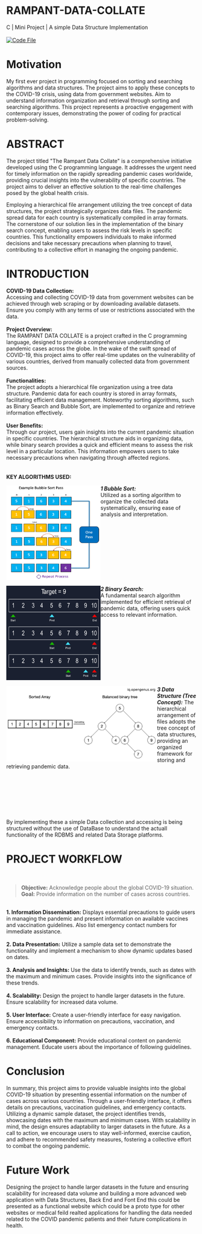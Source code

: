 # RAMPANT-DATA-COLLATE
C | Mini Project | A simple Data Structure Implementation
<br><br>
[![Code File](https://img.shields.io/badge/Open-Main%20File-yellow?style=circle-circle)](https://github.com/A-Chandini-Devi/RAMPANT-DATA-COLLATE/tree/main)
<br>
# Motivation
My first ever project in programming focused on sorting and searching algorithms and data structures. The project aims to apply these concepts to the COVID-19 crisis, using data from government websites. Aim to understand information organization and retrieval through sorting and searching algorithms. This project represents a proactive engagement with contemporary issues, demonstrating the power of coding for practical problem-solving.

# ABSTRACT
The project titled "The Rampant Data Collate" is a comprehensive initiative developed using the C programming language. It addresses the urgent need for timely information on the rapidly spreading pandemic cases worldwide, providing crucial insights into the vulnerability of specific countries. The project aims to deliver an effective solution to the real-time challenges posed by the global health crisis. 

Employing a hierarchical file arrangement utilizing the tree concept of data structures, the project strategically organizes data files. The pandemic spread data for each country is systematically compiled in array formats. The cornerstone of our solution lies in the implementation of the binary search concept, enabling users to assess the risk levels in specific countries. This functionality empowers individuals to make informed decisions and take necessary precautions when planning to travel, contributing to a collective effort in managing the ongoing pandemic.

# INTRODUCTION
<b>COVID-19 Data Collection:</b> <br>
Accessing and collecting COVID-19 data from government websites can be achieved through web scraping or by downloading available datasets. Ensure you comply with any terms of use or restrictions associated with the data.
<br><br>
<b>Project Overview:</b><br>
The RAMPANT DATA COLLATE is a project crafted in the C programming language, designed to provide a comprehensive understanding of pandemic cases across the globe. In the wake of the swift spread of COVID-19, this project aims to offer real-time updates on the vulnerability of various countries, derived from manually collected data from government sources.
<br><br>
<b>Functionalities:</b><br>
The project adopts a hierarchical file organization using a tree data structure. Pandemic data for each country is stored in array formats, facilitating efficient data management. Noteworthy sorting algorithms, such as Binary Search and Bubble Sort, are implemented to organize and retrieve information effectively.
<br><br>
<b>User Benefits:</b><br>
Through our project, users gain insights into the current pandemic situation in specific countries. The hierarchical structure aids in organizing data, while binary search provides a quick and efficient means to assess the risk level in a particular location. This information empowers users to take necessary precautions when navigating through affected regions.
<br>
<br><br>
**KEY ALGORITHMS USED:**
  <p float="right">
  <img align="left"src="https://github.com/A-Chandini-Devi/RAMPANT-DATA-COLLATE/blob/main/image.png" alt="Bubble Sort" width="250" height="250">
  <em><b>1 Bubble Sort:</b></em>
  <br>
    Utilized as a sorting algorithm to organize the collected data systematically, ensuring ease of analysis and interpretation.
  </p>
  <br><br><br><br><br><br><br><br><br>
  <p float="right">
  <img align="left"src="https://github.com/A-Chandini-Devi/RAMPANT-DATA-COLLATE/blob/main/Binary-Search.png" alt="Bubble Sort" width="250" height="250">
  <em><b>2 Binary Search:</b> </em>
  <br>
   A fundamental search algorithm implemented for efficient retrieval of pandemic data, offering users quick access to relevant information.
  </p>
  <br>
  <br><br><br><br><br><br><br><br>
  <p float="right">
  <img align="left"src="https://github.com/A-Chandini-Devi/RAMPANT-DATA-COLLATE/blob/main/Binary-Search-Tree.png" alt="Bubble Sort" width="400" height="200">
  <em><b>3 Data Structure (Tree Concept):</b></em>
     The hierarchical arrangement of files adopts the tree concept of data structures, providing an organized framework for storing and retrieving pandemic data.
  </p>
  <br><br><br><br><br><br>
 
 By implementing these a simple Data collection and accessing is being structured without the use of DataBase to understand the actuall functionality of the RDBMS and related Data Storage platforms.
 
# PROJECT WORKFLOW
<br>

> <b>Objective:</b>  Acknowledge people about the global COVID-19 situation.<br>
> <b>Goal:</b>       Provide information on the number of cases across countries.

<br>
<b>1. Information Dissemination:</b>
Displays essential precautions to guide users in managing the pandemic and present information on available vaccines and vaccination guidelines. Also list emergency contact numbers for immediate assistance.
<br><br>
<b>2. Data Presentation:</b>
Utilize a sample data set to demonstrate the functionality and implement a mechanism to show dynamic updates based on dates.
<br><br>
<b>3. Analysis and Insights:</b>
Use the data to identify trends, such as dates with the maximum and minimum cases. Provide insights into the significance of these trends.
<br><br>
<b>4. Scalability:</b> Design the project to handle larger datasets in the future. Ensure scalability for increased data volume.
<br><br>
<b>5. User Interface:</b>
Create a user-friendly interface for easy navigation. Ensure accessibility to information on precautions, vaccination, and emergency contacts.
<br><br>
<b>6. Educational Component:</b>
Provide educational content on pandemic management. Educate users about the importance of following guidelines.

# Conclusion
In summary, this project aims to provide valuable insights into the global COVID-19 situation by presenting essential information on the number of cases across various countries. Through a user-friendly interface, it offers details on precautions, vaccination guidelines, and emergency contacts. Utilizing a dynamic sample dataset, the project identifies trends, showcasing dates with the maximum and minimum cases. With scalability in mind, the design ensures adaptability to larger datasets in the future. As a call to action, we encourage users to stay well-informed, exercise caution, and adhere to recommended safety measures, fostering a collective effort to combat the ongoing pandemic.

# Future Work
Designing the project to handle larger datasets in the future and ensuring scalability for increased data volume and building a more advanced web application with Data Structures, Back End and Font End this could be presented as a functional website which could be a proto type for other websites or medical feild realted applications for handling the data needed related to the COVID pandemic patients and their future complications in health.



